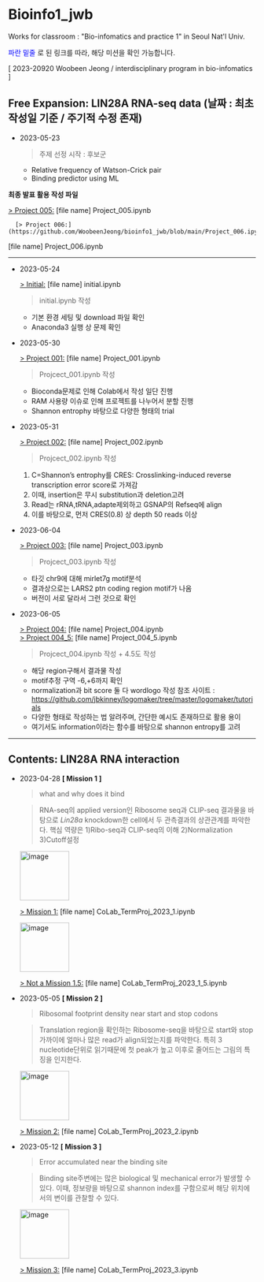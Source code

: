 # Bioinfo1_jwb
Works for classroom : "Bio-infomatics and practice 1" in Seoul Nat'l Univ. 


<span style="color:blue"> 파란 밑줄 </span>
로 된 링크를 따라, 해당 미션을 확인 가능합니다.

[ 2023-20920 Woobeen Jeong / interdisciplinary program in bio-infomatics ]

## Free Expansion: LIN28A RNA-seq data (날짜 : 최초작성일 기준 / 주기적 수정 존재)
* 2023-05-23
  > 주제 선정 시작 : 후보군
    - Relative frequency of Watson-Crick pair
    - Binding predictor using ML

**최종 발표 활용 작성 파일**

   [> Project 005:](https://github.com/WoobeenJeong/bioinfo1_jwb/blob/main/Project_005.ipynb)
   [file name] Project_005.ipynb
   
      [> Project 006:](https://github.com/WoobeenJeong/bioinfo1_jwb/blob/main/Project_006.ipynb)
   [file name] Project_006.ipynb


_______________________________________________

* 2023-05-24
   
   [> Initial:](https://github.com/WoobeenJeong/bioinfo1_jwb/blob/main/initial.ipynb)
   [file name] initial.ipynb
  > initial.ipynb 작성
    - 기본 환경 세팅 및 download 파일 확인
    - Anaconda3 실행 상 문제 확인

* 2023-05-30
   
   [> Project 001:](https://github.com/WoobeenJeong/bioinfo1_jwb/blob/main/Project_001.ipynb)
   [file name] Project_001.ipynb
  > Projcect_001.ipynb 작성
    - Bioconda문제로 인해 Colab에서 작성 일단 진행 
    - RAM 사용량 이슈로 인해 프로젝트를 나누어서 분할 진행
    - Shannon entrophy 바탕으로 다양한 형태의 trial

* 2023-05-31

   [> Project 002:](https://github.com/WoobeenJeong/bioinfo1_jwb/blob/main/Project_002.ipynb)
   [file name] Project_002.ipynb
  > Projcect_002.ipynb 작성
    1) C=Shannon’s entrophy를 CRES: Crosslinking-induced reverse transcription error score로 가져감  
    2) 이때, insertion은 무시 substitution과 deletion고려  
    3) Read는 rRNA,tRNA,adapte제외하고 GSNAP의 Refseq에 align  
    4) 이를 바탕으로, 먼저 CRES(0.8) 상 depth  50 reads 이상

* 2023-06-04

   [> Project 003:](https://github.com/WoobeenJeong/bioinfo1_jwb/blob/main/Project_003.ipynb)
   [file name] Project_003.ipynb
  > Projcect_003.ipynb 작성
    - 타깃 chr9에 대해 mirlet7g motif분석
    - 결과상으로는 LARS2 ptn coding region motif가 나옴
    - 버전이 서로 달라서 그런 것으로 확인

* 2023-06-05

   [> Project 004:](https://github.com/WoobeenJeong/bioinfo1_jwb/blob/main/Project_004.ipynb)
   [file name] Project_004.ipynb  
   [> Project 004_5:](https://github.com/WoobeenJeong/bioinfo1_jwb/blob/main/Project_004_5.ipynb)
   [file name] Project_004_5.ipynb
   
  > Projcect_004.ipynb 작성 + 4.5도 작성
    - 해당 region구해서 결과물 작성
    - motif추정 구역 -6,+6까지 확인
    - normalization과 bit score 둘 다 wordlogo 작성
    참조 사이트 : https://github.com/jbkinney/logomaker/tree/master/logomaker/tutorials
    - 다양한 형태로 작성하는 법 알려주며, 간단한 예시도 존재하므로 활용 용이
    - 여기서도 information이라는 함수를 바탕으로 shannon entropy를 고려

 
_______________________________________________




## Contents: LIN28A RNA interaction
* 2023-04-28 **[ Mission 1 ]**
  > what and why does it bind
  
  > RNA-seq의 applied version인 Ribosome seq과 CLIP-seq 결과물을 바탕으로 *Lin28a* knockdown한 cell에서 두 관측결과의 상관관계를 파악한다. 핵심 역량은 1)Ribo-seq과 CLIP-seq의 이해 2)Normalization 3)Cutoff설정

  <p align="left">
  <img src="https://github.com/WoobeenJeong/bioinfo1_jwb/assets/132027211/7ca151d3-76b6-4f95-aecd-c722d0416f04" alt="image" width="auto" height="100">
  </p>

   [> Mission 1:](https://github.com/WoobeenJeong/bioinfo1_jwb/blob/main/CoLab_TermProj_2023_1.ipynb)
   [file name] CoLab_TermProj_2023_1.ipynb
 
  <p align="left">
  <img src="https://github.com/WoobeenJeong/bioinfo1_jwb/assets/132027211/76811af1-eac4-4fc0-b506-7267fd12e05e" alt="image" width="auto" height="100">
  </p>
   
   [> Not a Mission 1.5:](https://github.com/WoobeenJeong/bioinfo1_jwb/blob/main/CoLab_TermProj_2023_1_5.ipynb)
   [file name] CoLab_TermProj_2023_1_5.ipynb

* 2023-05-05 **[ Mission 2 ]**
  > Ribosomal footprint density near start and stop codons
  
  > Translation region을 확인하는 Ribosome-seq을 바탕으로 start와 stop가까이에 얼마나 많은 read가 align되었는지를 파악한다. 특히 3 nucleotide단위로 읽기때문에 첫 peak가 높고 이후로 줄어드는 그림의 특징을 인지한다. 
 
  <p align="left">
  <img src="https://github.com/WoobeenJeong/bioinfo1_jwb/assets/132027211/cb6520ea-825e-4c50-96fd-2c9de0f7a3df" alt="image" width="auto" height="100">
   </p>
  
   [> Mission 2:](https://github.com/WoobeenJeong/bioinfo1_jwb/blob/main/CoLab_TermProj_2023_2.ipynb)
   [file name] CoLab_TermProj_2023_2.ipynb

* 2023-05-12 **[ Mission 3 ]**
  > Error accumulated near the binding site
  
  > Binding site주변에는 많은 biological 및 mechanical error가 발생할 수 있다. 이때, 정보량을 바탕으로 shannon index를 구함으로써 해당 위치에서의 변이를 관찰할 수 있다.
  
   <p align="left">
  <img src="https://github.com/WoobeenJeong/bioinfo1_jwb/assets/132027211/fa606df3-c84c-4c16-9844-72dab6d55a55" alt="image" width="auto" height="100">
   </p>

   [> Mission 3:](https://github.com/WoobeenJeong/bioinfo1_jwb/blob/main/CoLab_TermProj_2023_3.ipynb)
   [file name] CoLab_TermProj_2023_3.ipynb

